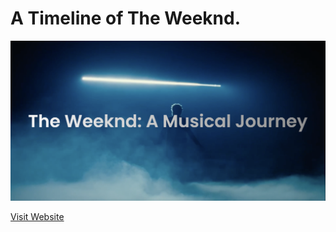# A Timeline of The Weeknd.
<img src="https://raw.githubusercontent.com/pvrzz/WeekndTimeline/refs/heads/main/assets/thumbnail.png">

[Visit Website](https://xotwod.pages.dev/)
